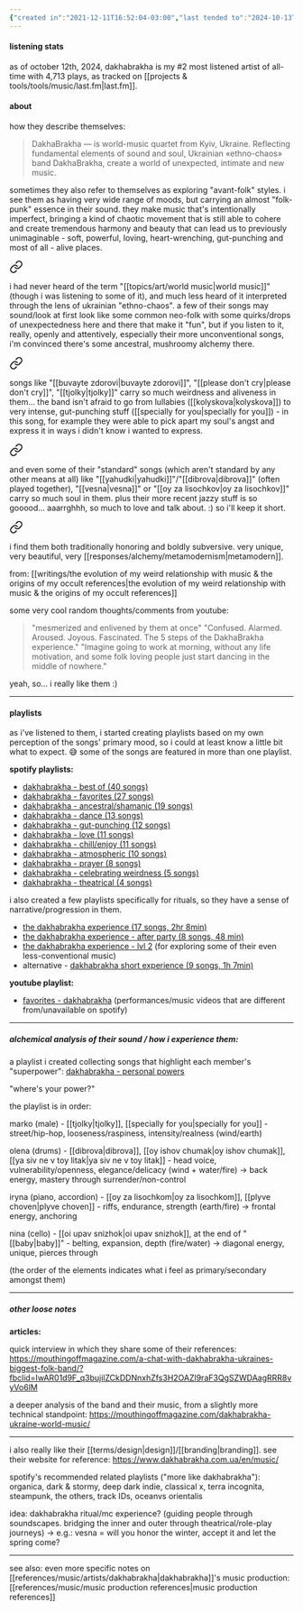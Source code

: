 ```yaml
---
{"created in":"2021-12-11T16:52:04-03:00","last tended to":"2024-10-13T00:34:59-03:00","tags":["music","artist","ukrainian","worldmusic","folk","🌲"],"dg-publish":true,"notestage":["🌲"],"permalink":"/references/music/artists/dakhabrakha/","dgPassFrontmatter":true,"created":"2021-12-11T16:52:04.131-03:00","updated":"2024-10-13T00:34:59.900-03:00"}
---
```


#### listening stats

as of october 12th, 2024, dakhabrakha is my #2 most listened artist of all-time with 4,713 plays, as tracked on [[projects & tools/tools/music/last.fm\|last.fm]].

#### about

how they describe themselves:

> DakhaBrakha — is world-music quartet from Kyiv, Ukraine. Reflecting fundamental elements of sound and soul, Ukrainian «ethno-chaos» band DakhaBrakha, create a world of unexpected, intimate and new music.

sometimes they also refer to themselves as exploring "avant-folk" styles. i see them as having very wide range of moods, but carrying an almost "folk-punk" essence in their sound. they make music that's intentionally imperfect, bringing a kind of chaotic movement that is still able to cohere and create tremendous harmony and beauty that can lead us to previously unimaginable - soft, powerful, loving, heart-wrenching, gut-punching and most of all - alive places.


<div class="transclusion internal-embed is-loaded"><a class="markdown-embed-link" href="/writings/the-evolution-of-my-weird-relationship-with-music-and-the-origins-of-my-occult-references/#f14a3a" aria-label="Open link"><svg xmlns="http://www.w3.org/2000/svg" width="24" height="24" viewBox="0 0 24 24" fill="none" stroke="currentColor" stroke-width="2" stroke-linecap="round" stroke-linejoin="round" class="svg-icon lucide-link"><path d="M10 13a5 5 0 0 0 7.54.54l3-3a5 5 0 0 0-7.07-7.07l-1.72 1.71"></path><path d="M14 11a5 5 0 0 0-7.54-.54l-3 3a5 5 0 0 0 7.07 7.07l1.71-1.71"></path></svg></a><div class="markdown-embed">



i had never heard of the term "[[topics/art/world music\|world music]]" (though i was listening to some of it), and much less heard of it interpreted through the lens of ukrainian "ethno-chaos". a few of their songs may sound/look at first look like some common neo-folk with some quirks/drops of unexpectedness here and there that make it "fun", but if you listen to it, really, openly and attentively, especially their more unconventional songs, i'm convinced there's some ancestral, mushroomy alchemy there. 

</div></div>


<div class="transclusion internal-embed is-loaded"><a class="markdown-embed-link" href="/writings/the-evolution-of-my-weird-relationship-with-music-and-the-origins-of-my-occult-references/#55f91f" aria-label="Open link"><svg xmlns="http://www.w3.org/2000/svg" width="24" height="24" viewBox="0 0 24 24" fill="none" stroke="currentColor" stroke-width="2" stroke-linecap="round" stroke-linejoin="round" class="svg-icon lucide-link"><path d="M10 13a5 5 0 0 0 7.54.54l3-3a5 5 0 0 0-7.07-7.07l-1.72 1.71"></path><path d="M14 11a5 5 0 0 0-7.54-.54l-3 3a5 5 0 0 0 7.07 7.07l1.71-1.71"></path></svg></a><div class="markdown-embed">



songs like "[[buvayte zdorovi\|buvayte zdorovi]]", "[[please don't cry\|please don't cry]]", "[[tjolky\|tjolky]]" carry so much weirdness and aliveness in them... the band isn't afraid to go from lullabies ([[kolyskova\|kolyskova]]) to very intense, gut-punching stuff ([[specially for you\|specially for you]]) - in this song, for example they were able to pick apart my soul's angst and express it in ways i didn't know i wanted to express. 

</div></div>


<div class="transclusion internal-embed is-loaded"><a class="markdown-embed-link" href="/writings/the-evolution-of-my-weird-relationship-with-music-and-the-origins-of-my-occult-references/#51b8b4" aria-label="Open link"><svg xmlns="http://www.w3.org/2000/svg" width="24" height="24" viewBox="0 0 24 24" fill="none" stroke="currentColor" stroke-width="2" stroke-linecap="round" stroke-linejoin="round" class="svg-icon lucide-link"><path d="M10 13a5 5 0 0 0 7.54.54l3-3a5 5 0 0 0-7.07-7.07l-1.72 1.71"></path><path d="M14 11a5 5 0 0 0-7.54-.54l-3 3a5 5 0 0 0 7.07 7.07l1.71-1.71"></path></svg></a><div class="markdown-embed">



and even some of their "standard" songs (which aren't standard by any other means at all) like "[[yahudki\|yahudki]]"/"[[dibrova\|dibrova]]" (often played together), "[[vesna\|vesna]]" or "[[oy za lisochkov\|oy za lisochkov]]" carry so much soul in them. plus their more recent jazzy stuff is so gooood... aaarrghhh, so much to love and talk about. :) so i'll keep it short. 

</div></div>


<div class="transclusion internal-embed is-loaded"><a class="markdown-embed-link" href="/writings/the-evolution-of-my-weird-relationship-with-music-and-the-origins-of-my-occult-references/#8d1245" aria-label="Open link"><svg xmlns="http://www.w3.org/2000/svg" width="24" height="24" viewBox="0 0 24 24" fill="none" stroke="currentColor" stroke-width="2" stroke-linecap="round" stroke-linejoin="round" class="svg-icon lucide-link"><path d="M10 13a5 5 0 0 0 7.54.54l3-3a5 5 0 0 0-7.07-7.07l-1.72 1.71"></path><path d="M14 11a5 5 0 0 0-7.54-.54l-3 3a5 5 0 0 0 7.07 7.07l1.71-1.71"></path></svg></a><div class="markdown-embed">



i find them both traditionally honoring and boldly subversive. very unique, very beautiful, very [[responses/alchemy/metamodernism\|metamodern]]. 

</div></div>


from: [[writings/the evolution of my weird relationship with music & the origins of my occult references\|the evolution of my weird relationship with music & the origins of my occult references]]

some very cool random thoughts/comments from youtube:

> "mesmerized and enlivened by them at once"
> "Confused. Alarmed. Aroused. Joyous. Fascinated. The 5 steps of the DakhaBrakha experience."
> "Imagine going to work at morning, without any life motivation, and some folk loving people just start dancing in the middle of nowhere."

yeah, so... i really like them :)

---
#### playlists

as i've listened to them, i started creating playlists based on my own perception of the songs' primary mood, so i could at least know a little bit what to expect. 😅 some of the songs are featured in more than one playlist.

**spotify playlists:**
- [dakhabrakha - best of (40 songs)](https://open.spotify.com/playlist/3IuTro7k4HDOaoqcUJeMwT?si=8821290194ef41d9)
- [dakhabrakha - favorites (27 songs)](https://open.spotify.com/playlist/3jpNgggmjoBGq3JWjExrEQ?si=1f52bdc8d53f4fcd)
- [dakhabrakha - ancestral/shamanic (19 songs)](https://open.spotify.com/playlist/2Za89H8tzzuDqeRNsh11HU?si=15cb4e95de9742b0)
- [dakhabrakha - dance (13 songs)](https://open.spotify.com/playlist/7fXnsWFjRN98vgN2IYM3O1?si=0edbed0cdeb44a10)
- [dakhabrakha - gut-punching (12 songs)](https://open.spotify.com/playlist/6UNR2FMcVigJfEokaxzHGa?si=ef1413a466834591)
- [dakhabrakha - love (11 songs)](https://open.spotify.com/playlist/34D4SxpZa6S8VZnOmMHg7L?si=bb928b52e1b64245)
- [dakhabrakha - chill/enjoy (11 songs)](https://open.spotify.com/playlist/6tMBPwUUd70tGULHLSSba8?si=8a4313620b664469)
- [dakhabrakha - atmospheric (10 songs)](https://open.spotify.com/playlist/0jHmo8Hql8leFRT8fKqnOI?si=acb0a3b96f1b4074)
- [dakhabrakha - prayer (8 songs)](https://open.spotify.com/playlist/2FtlVGmjRUGzHyIseUGUeH?si=8825d50bfb4b482f)
- [dakhabrakha - celebrating weirdness (5 songs)](https://open.spotify.com/playlist/3C8kIWNZjAa6qWEPio6Bgy?si=1b31ac8aa78543f9)
- [dakhabrakha - theatrical (4 songs)](https://open.spotify.com/playlist/63CeCf5nrWWGUI5r7uoQiv?si=78300c107e644fb9)

i also created a few playlists specifically for rituals, so they have a sense of narrative/progression in them.
- [the dakhabrakha experience (17 songs, 2hr 8min)](https://open.spotify.com/playlist/4FUledjEJcawRWSmstz6ig?si=d33aea23093849cd)
- [the dakhabrakha experience - after party (8 songs, 48 min)](https://open.spotify.com/playlist/1jTk7qz5eq1aR5Pd8Kh65H?si=352dc3b1cffe4e96)
- [the dakhabrakha experience - lvl 2](https://open.spotify.com/playlist/4s19N5j0W3mdVjMQZqG09V?si=1e1988e50f944a04) (for exploring some of their even less-conventional music)
- alternative - [dakhabrakha short experience (9 songs, 1h 7min)](https://open.spotify.com/playlist/31qQDF4SbbzYpNnSXcNdAW?si=6a375750d529498b)

**youtube playlist:**
- [favorites - dakhabrakha](https://www.youtube.com/playlist?list=PLnpPY4NV-19wkjUkSTemW7C0LM8lPEWQ5) (performances/music videos that are different from/unavailable on spotify)

----
##### alchemical analysis of their sound / how i experience them:

a playlist i created collecting songs that highlight each member's "superpower": [dakhabrakha - personal powers](https://open.spotify.com/playlist/6RtdEUGgCpVyHUgVOF00vM?si=97fc4fe902e74bd0)

"where's your power?"

the playlist is in order:

marko (male) - [[tjolky\|tjolky]], [[specially for you\|specially for you]] - street/hip-hop, looseness/raspiness, intensity/realness (wind/earth)

olena (drums) - [[dibrova\|dibrova]], [[oy ishov chumak\|oy ishov chumak]], [[ya siv ne v toy litak\|ya siv ne v toy litak]] - head voice, vulnerability/openness, elegance/delicacy (wind + water/fire)
-> back energy, mastery through surrender/non-control

iryna (piano, accordion) - [[oy za lisochkom\|oy za lisochkom]], [[plyve choven\|plyve choven]] - riffs, endurance, strength (earth/fire)
-> frontal energy, anchoring

nina (cello) - [[oi upav snizhok\|oi upav snizhok]], at the end of "[[baby\|baby]]" - belting, expansion, depth (fire/water)
-> diagonal energy, unique, pierces through

(the order of the elements indicates what i feel as primary/secondary amongst them)

---
##### other loose notes

**articles:**

quick interview in which they share some of their references: https://mouthingoffmagazine.com/a-chat-with-dakhabrakha-ukraines-biggest-folk-band/?fbclid=IwAR01d9F_q3bujilZCkDDNnxhZfs3H2OAZl9raF3QgSZWDAagRRR8vyVo6lM

a deeper analysis of the band and their music, from a slightly more technical standpoint: https://mouthingoffmagazine.com/dakhabrakha-ukraine-world-music/

---

i also really like their [[terms/design\|design]]/[[branding\|branding]]. see their website for reference: https://www.dakhabrakha.com.ua/en/music/

spotify's recommended related playlists ("more like dakhabrakha"): organica, dark & stormy, deep dark indie, classical x, terra incognita, steampunk, the others, track IDs, oceanvs orientalis

idea: dakhabrakha ritual/mc experience? (guiding people through soundscapes. bridging the inner and outer through theatrical/role-play journeys)
-> e.g.: vesna = will you honor the winter, accept it and let the spring come?

---

see also: even more specific notes on [[references/music/artists/dakhabrakha\|dakhabrakha]]'s music production: [[references/music/music production references\|music production references]]